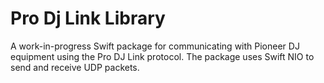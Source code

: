 # Pro Dj Link Library
A work-in-progress Swift package for communicating with Pioneer DJ equipment using the Pro DJ Link protocol. 
The package uses Swift NIO to send and receive UDP packets.
